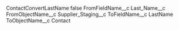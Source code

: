 <?xml version="1.0" encoding="UTF-8"?>
<CustomMetadata xmlns="http://soap.sforce.com/2006/04/metadata" xmlns:xsi="http://www.w3.org/2001/XMLSchema-instance" xmlns:xsd="http://www.w3.org/2001/XMLSchema">
    <label>ContactConvertLastName</label>
    <protected>false</protected>
    <values>
        <field>FromFieldName__c</field>
        <value xsi:type="xsd:string">Last_Name__c</value>
    </values>
    <values>
        <field>FromObjectName__c</field>
        <value xsi:type="xsd:string">Supplier_Staging__c</value>
    </values>
    <values>
        <field>ToFieldName__c</field>
        <value xsi:type="xsd:string">LastName</value>
    </values>
    <values>
        <field>ToObjectName__c</field>
        <value xsi:type="xsd:string">Contact</value>
    </values>
</CustomMetadata>
